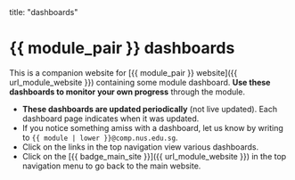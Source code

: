 <frontmatter>
  title: "dashboards"
</frontmatter>

<h1 class="display-3">{{ module_pair }} dashboards</h1>

<div class="lead">

This is a companion website for [{{ module_pair }} website]({{ url_module_website }}) containing some module dashboard. **Use these dashboards to monitor your own progress** through the module.
</div>

* **These dashboards are updated periodically** (not live updated). Each dashboard page indicates when it was updated.
* If you notice something amiss with a dashboard, let us know by writing to `{{ module | lower }}@comp.nus.edu.sg`.
* Click on the links in the top navigation view various dashboards.
* Click on the [{{ badge_main_site }}]({{ url_module_website }}) in the top navigation menu to go back to the main website.
